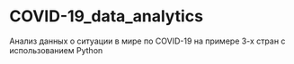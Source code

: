 # COVID-19_data_analytics
Анализ данных о ситуации в мире по COVID-19 на примере 3-х стран с использованием Python
